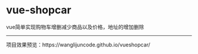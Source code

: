 # vue-shopcar
vue简单实现购物车增删减少商品以及价格，地址的增加删除
<hr/>项目效果预览：https://wanglijuncode.github.io/vueshopcar/

